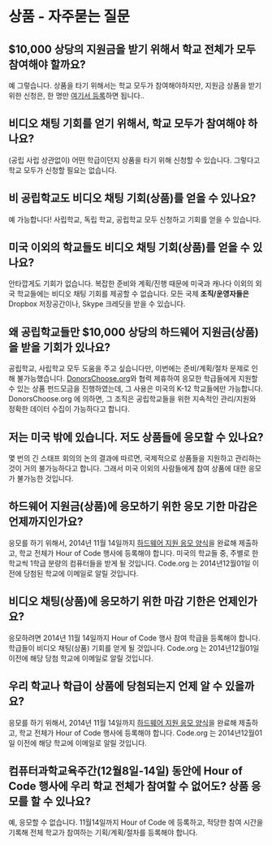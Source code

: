 

# 상품 - 자주묻는 질문

## $10,000 상당의 지원금을 받기 위해서 학교 전체가 모두 참여해야 할까요?

예 그렇습니다. 상품을 타기 위해서는 학교 모두가 참여해야하지만, 지원금 상품을 받기 위한 신청은, 한 명만 [여기서 등록](<%= hoc_uri('/prizes') %>)하면 됩니다..

## 비디오 채팅 기회를 얻기 위해서, 학교 모두가 참여해야 하나요?

(공립 사립 상관없이) 어떤 학급이던지 상품을 타기 위해 신청할 수 있습니다. 그렇다고 학교 모두가 신청할 필요는 없습니다.

## 비 공립학교도 비디오 채팅 기회(상품)를 얻을 수 있나요?

예 가능합니다! 사립학교, 독립 학교, 공립학교 모두 신청하고 기회를 얻을 수 있습니다.

## 미국 이외의 학교들도 비디오 채팅 기회(상품)를 얻을 수 있나요?

안타깝게도 기회가 없습니다. 복잡한 준비와 계획/진행 때문에 미국과 캐나다 이외의 외국 학교들에는 비디오 채팅 기회를 제공할 수 없습니다. 모든 국제 **조직/운영자들은** Dropbox 저장공간이나, Skype 크레딧을 받을 수 있습니다.

## 왜 공립학교들만 $10,000 상당의 하드웨어 지원금(상품)을 받을 기회가 있나요?

공립학교, 사립학교 모두 도움을 주고 싶습니다만, 이번에는 준비/계획/절차 문제로 인해 불가능했습니다. [DonorsChoose.org](http://donorschoose.org)와 협력 제휴하여 응모한 학급들에게 지원할 수 있는 상품 펀드모금을 진행하였는데, 그 사용은 미국의 K-12 학교들에만 가능합니다. DonorsChoose.org 에 의하면, 그 조직은 공립학교들을 위한 지속적인 관리/지원와 정확한 데이터 수집이 가능하다고 합니다.

## 저는 미국 밖에 있습니다. 저도 상품들에 응모할 수 있나요?

몇 번의 긴 스태프 회의의 논의 결과에 따르면, 국제적으로 상품들을 지원하고 관리하는 것이 거의 불가능하다고 합니다. 그래서 미국 이외의 사람들에게 참여 상품에 대한 응모가 불가능한 것입니다.

## 하드웨어 지원금(상품)에 응모하기 위한 응모 기한 마감은 언제까지인가요?

응모를 하기 위해서, 2014년 11월 14일까지 [하드웨어 지원 응모 양식](<%= hoc_uri('/prizes') %>)을 완료해 제출하고, 학교 전체가 Hour of Code 행사에 등록해야 합니다. 미국의 학교들 중, 주별로 한 학교씩 1학급 분량의 컴퓨터들을 받게 될 것입니다. Code.org 는 2014년12월01일 이전에 당첨된 학교에 이메일로 알릴 것입니다.

## 비디오 채팅(상품)에 응모하기 위한 마감 기한은 언제인가요?

응모하려면 2014년 11월 14일까지 Hour of Code 행사 참여 학급을 등록해야 합니다. 학급들이 비디오 채팅(상품) 기회를 얻게 될 것입니다. Code.org 는 2014년12월01일 이전에 해당 당첨 학교에 이메일로 알릴 것입니다.

## 우리 학교나 학급이 상품에 당첨되는지 언제 알 수 있을까요?

응모를 하기 위해서, 2014년 11월 14일까지 [하드웨어 지원 응모 양식](<%= hoc_uri('/prizes') %>)을 완료해 제출하고, 학교 전체가 Hour of Code 행사에 등록해야 합니다. Code.org 는 2014년12월01일 이전에 해당 학교에 이메일로 알릴 것입니다.

## 컴퓨터과학교육주간(12월8일-14일) 동안에 Hour of Code 행사에 우리 학교 전체가 참여할 수 없어도? 상품 응모를 할 수 있나요?

예, 응모할 수 없습니다. 11월14일까지 Hour of Code 에 등록하고, 적당한 참여 시간을 기록해 전체 학교가 참여하는 기획/계획/절차를 등록해야 합니다.